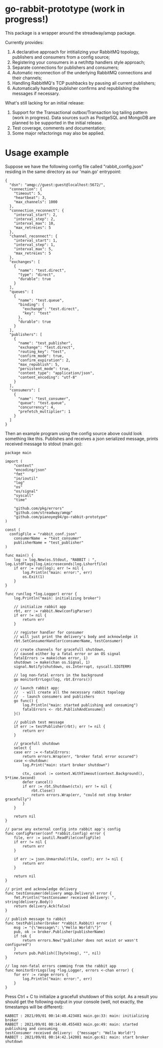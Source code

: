 # go-rabbit-prototype (work in progress!)

This package is a wrapper around the streadway/amqp package.

Currently provides:
  1) A declarative approach for intitializing your RabbitMQ topology, publishers and consumers from a config source;
  2) Registering your consumers in a net/http handlers style approach;
  3) Separate connections for publishers and consumers;
  4) Automatic reconnection of the underlying RabbitMQ connections and their channels;
  5) Handling RabbitMQ's TCP pushbacks by pausing all current publishers;
  6) Automatically handling publisher confirms and republishing the messages if necessary.

What's still lacking for an initial release:
  1) Support for the Transactional outbox/Transaction log tailing pattern (work in progress).
     Data sources such as PostgeSQL and MongoDB are planned to be supported in the initial release.
  2) Test coverage, comments and documentation;
  3) Some major refactorings may also be applied.


# Usage example

Suppose we have the following config file called "rabbit_config.json" residing in the same directory as our 'main.go' entrypoint:

```
{
  "dsn": "amqp://guest:guest@localhost:5672/",
  "connection": {
    "timeout": 5,
    "heartbeat": 3,
    "max_channels": 1000
  },
  "connection_reconnect": {
    "interval_start": 2,
    "interval_step": 2,
    "interval_max": 10,
    "max_retreies": 5
  },
  "channel_reconnect": {
    "interval_start": 1,
    "interval_step": 1,
    "interval_max": 5,
    "max_retreies": 5
  },
  "exchanges": [
    {
      "name": "test.direct",
      "type": "direct",
      "durable": true
    }
  ],
  "queues": [
    {
      "name": "test.queue",
      "binding": {
        "exchange": "test.direct",
        "key": "test"
      },
      "durable": true
    }
  ],
  "publishers": [
    {
      "name": "test_publisher",
      "exchange": "test.direct",
      "routing_key": "test",
      "confirm_mode": true,
      "confirm_expiration": 2,
      "max_republish": 5,
      "persistent_mode": true,
      "content_type": "application/json",
      "content_encoding": "utf-8"
    }
  ],
  "consumers": [
    {
      "name": "test_consumer",
      "queue": "test.queue",
      "concurrency": 4,
      "prefetch_multiplier": 1
    }
  ]
}
```


Then an example program using the config source above could look something like this.
Publishes and receives a json serialized message, prints received message to stdout (main.go):

```
package main

import (
	"context"
	"encoding/json"
	"fmt"
	"io/ioutil"
	"log"
	"os"
	"os/signal"
	"syscall"
	"time"

	"github.com/pkg/errors"
	"github.com/streadway/amqp"
	"github.com/pianoyeg94/go-rabbit-prototype"
)

const (
  configFile = "rabbit_conf.json"
	consumerName  = "test_consumer"
	publisherName = "test_publisher"
)

func main() {
	log := log.New(os.Stdout, "RABBIT : ", log.LstdFlags|log.Lmicroseconds|log.Lshortfile)
	if err := run(log); err != nil {
		log.Println("main: error:", err)
		os.Exit(1)
	}
}

func run(log *log.Logger) error {
	log.Println("main: initializing broker")

	// initialize rabbit app
	rbt, err := rabbit.New(configParser)
	if err != nil {
		return err
	}

	// register handler for consumer
	// will just print the delivery's body and acknowledge it
	rbt.SetConsumerHandler(consumerName, testConsumer)

	// create channels for gracefull shutdown,
	// caused either by a fatal error or an OS signal
	fatalErrors := make(chan error, 1)
	shutdown := make(chan os.Signal, 1)
	signal.Notify(shutdown, os.Interrupt, syscall.SIGTERM)

	// log non-fatal errors in the background
	go monitorErrLogs(log, rbt.Errors())

	// launch rabbit app:
	//  - will create all the necessary rabbit topology
	//  - launch consumers and publishers
	go func() {
		log.Println("main: started publishing and consuming")
		fatalErrors <- rbt.PublishAndConsume()
	}()

	// publish test message
	if err := testPublisher(rbt); err != nil {
		return err
	}

	// gracefull shutdown
	select {
	case err := <-fatalErrors:
		return errors.Wrap(err, "broker fatal error occured")
	case <-shutdown:
		log.Print("main: start broker shutdown")

		ctx, cancel := context.WithTimeout(context.Background(), 5*time.Second)
		defer cancel()
		if err := rbt.Shutdown(ctx); err != nil {
			rbt.Close()
			return errors.Wrap(err, "could not stop broker gracefully")
		}
	}

	return nil
}

// parse any external config into rabbit app's config
func configParser(conf *rabbit.Config) error {
	file, err := ioutil.ReadFile(configFile)
	if err != nil {
		return err
	}

	if err := json.Unmarshal(file, conf); err != nil {
		return err
	}

	return nil
}

// print and acknowledge delivery
func testConsumer(delivery amqp.Delivery) error {
	fmt.Println("testConsumer received delivery: ", string(delivery.Body))
	return delivery.Ack(false)
}

// publish message to rabbit
func testPublisher(broker *rabbit.Rabbit) error {
	msg := "{\"message\": \"Hello World!\"}"
	pub, ok := broker.Publisher(publisherName)
	if !ok {
		return errors.New("publisher does not exist or wasn't configured")
	}
	return pub.Publish([]byte(msg), "", nil)
}

// log non-fatal errors comming from the rabbit app
func monitorErrLogs(log *log.Logger, errors <-chan error) {
	for err := range errors {
		log.Println("main: error:", err)
	}
}
```

Press Ctrl + C to initialize a gracefull shutdown of this script.
As a result you should get the following output in your console (well, not exactly, the timestamps will be different):

```
КABBIT : 2021/09/01 00:14:40.423481 main.go:33: main: initializing broker
RABBIT : 2021/09/01 00:14:40.455483 main.go:49: main: started publishing and consuming
testConsumer received delivery:  {"message": "Hello World!"}
RABBIT : 2021/09/01 00:14:42.142001 main.go:61: main: start broker shutdown
```

